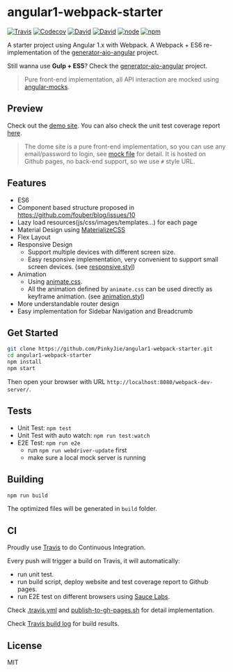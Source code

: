 # angular1-webpack-starter
[![Travis](https://img.shields.io/travis/PinkyJie/angular1-webpack-starter.svg?style=flat-square)]()
[![Codecov](https://img.shields.io/codecov/c/github/PinkyJie/angular1-webpack-starter.svg?style=flat-square)]()
[![David](https://img.shields.io/david/PinkyJie/angular1-webpack-starter.svg?style=flat-square)]()
[![David](https://img.shields.io/david/dev/PinkyJie/angular1-webpack-starter.svg?style=flat-square)]()
[![node](https://img.shields.io/node/v/angular1-webpack-starter.svg?style=flat-square)]()
[![npm](https://img.shields.io/npm/v/angular1-webpack-starter.svg?style=flat-square)]()

A starter project using Angular 1.x with Webpack. A Webpack + ES6 re-implementation of the  [generator-aio-angular](https://github.com/PinkyJie/generator-aio-angular) project.

Still wanna use **Gulp + ES5**? Check the [generator-aio-angular](https://github.com/PinkyJie/generator-aio-angular) project.

> Pure front-end implementation, all API interaction are mocked using [angular-mocks](https://docs.angularjs.org/api/ngMock).

## Preview

Check out the [demo site](http://pinkyjie.com/angular1-webpack-starter/#/).
You can also check the unit test coverage report [here](http://pinkyjie.com/angular1-webpack-starter/coverage).

> The dome site is a pure front-end implementation, so you can use any email/password to login, see [mock file](source/test/e2e/mocks/e2e.user.js) for detail. It is hosted on Github pages, no back-end support, so we use `#` style URL.

## Features

* ES6
* Component based structure proposed in https://github.com/fouber/blog/issues/10
* Lazy load resources(js/css/images/templates...) for each page
* Material Design using [MaterializeCSS](http://materializecss.com/)
* Flex Layout
* Responsive Design
   * Support multiple devices with different screen size.
   * Easy responsive implementation, very convenient to support small screen devices. (see [responsive.styl](source/app/components/_common/styles/responsive.styl))
* Animation
   * Using [animate.css](https://daneden.github.io/animate.css/).
   * All the animation defined by `animate.css` can be used directly as keyframe animation. (see [animation.styl](source/app/components/_common/styles/animation.styl))
* More understandable router design
* Easy implementation for Sidebar Navigation and Breadcrumb

## Get Started

```bash
git clone https://github.com/PinkyJie/angular1-webpack-starter.git
cd angular1-webpack-starter
npm install
npm start
```

Then open your browser with URL `http://localhost:8080/webpack-dev-server/`.

## Tests

* Unit Test: `npm test`
* Unit Test with auto watch: `npm run test:watch`
* E2E Test: `npm run e2e`
    * run `npm run webdriver-update` first
    * make sure a local mock server is running

## Building

```bash
npm run build
```
The optimized files will be generated in `build` folder.

## CI
Proudly use [Travis](https://travis-ci.org/) to do Continuous Integration. 

Every push will trigger a build on Travis, it will automatically: 
- run unit test.
- run build script, deploy website and test coverage report to Github pages.
- run E2E test on different browsers using [Sauce Labs](https://saucelabs.com). 

Check [.travis.yml](.travis.yml) and [publish-to-gh-pages.sh](publish-to-gh-pages.sh) for detail implementation.

Check [Travis build log](https://travis-ci.org/PinkyJie/angular1-webpack-starter) for build results.

## License

MIT
